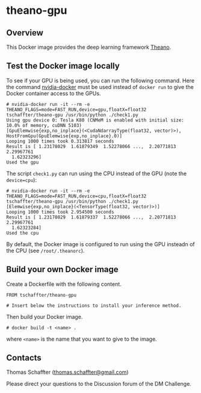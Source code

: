 # theano-gpu
## Overview
This Docker image provides the deep learning framework [Theano](http://deeplearning.net/software/theano/).

## Test the Docker image locally
To see if your GPU is being used, you can run the following command. Here the command [nvidia-docker](https://github.com/NVIDIA/nvidia-docker) must be used instead of `docker run` to give the Docker container access to the GPUs.

```
# nvidia-docker run -it --rm -e THEANO_FLAGS=mode=FAST_RUN,device=gpu,floatX=float32 tschaffter/theano-gpu /usr/bin/python ./check1.py
Using gpu device 0: Tesla K80 (CNMeM is enabled with initial size: 10.0% of memory, cuDNN 5103)
[GpuElemwise{exp,no_inplace}(<CudaNdarrayType(float32, vector)>), HostFromGpu(GpuElemwise{exp,no_inplace}.0)]
Looping 1000 times took 0.313817 seconds
Result is [ 1.23178029  1.61879349  1.52278066 ...,  2.20771813  2.29967761
  1.62323296]
Used the gpu
```

The script `check1.py` can run using the CPU instead of the GPU (note the `device=cpu`):

```
# nvidia-docker run -it --rm -e THEANO_FLAGS=mode=FAST_RUN,device=cpu,floatX=float32 tschaffter/theano-gpu /usr/bin/python ./check1.py
[Elemwise{exp,no_inplace}(<TensorType(float32, vector)>)]
Looping 1000 times took 2.954500 seconds
Result is [ 1.23178029  1.61879337  1.52278066 ...,  2.20771813  2.29967761
  1.62323284]
Used the cpu
```

By default, the Docker image is configured to run using the GPU insteadn of the CPU (see `/root/.theanorc`).

## Build your own Docker image
Create a Dockerfile with the following content.

```
FROM tschaffter/theano-gpu

# Insert below the instructions to install your inference method.
```

Then build your Docker image.

```
# docker build -t <name> .
```
where `<name>` is the name that you want to give to the image.

## Contacts
Thomas Schaffter (thomas.schaffter@gmail.com)

Please direct your questions to the Discussion forum of the DM Challenge.
